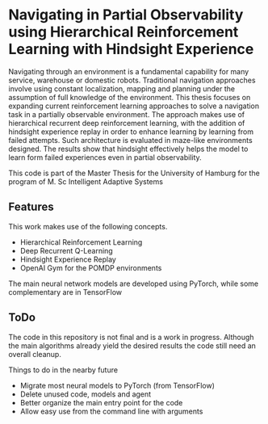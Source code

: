 
# Navigating in Partial Observability using Hierarchical Reinforcement Learning with Hindsight Experience

Navigating through an environment is a fundamental capability for many service, warehouse or domestic robots. 
Traditional navigation approaches involve using constant localization, mapping and planning under the assumption of full knowledge of the environment. 
This thesis focuses on expanding current reinforcement learning approaches to solve a navigation task in a partially observable environment. 
The approach makes use of hierarchical recurrent deep reinforcement learning, with the addition of hindsight experience replay in order to enhance learning by learning from failed attempts. Such architecture is evaluated in maze-like environments designed. The results show that hindsight effectively helps the model to learn form failed experiences even in partial observability.

This code is part of the Master Thesis for the University of Hamburg for the program 
of M. Sc Intelligent Adaptive Systems


## Features

This work makes use of the following concepts. 
- Hierarchical Reinforcement Learning
- Deep Recurrent Q-Learning
- Hindsight Experience Replay
- OpenAI Gym for the POMDP environments

The main neural network models 
are developed using PyTorch, while some complementary are in TensorFlow

## ToDo

The code in this repository is not final and is a work in progress. Although
the main algorithms already yield the desired results the code still need
an overall cleanup.

Things to do in the nearby future
- Migrate most neural models to PyTorch (from TensorFlow)
- Delete unused code, models and agent
- Better organize the main entry point for the code
- Allow easy use from the command line with arguments